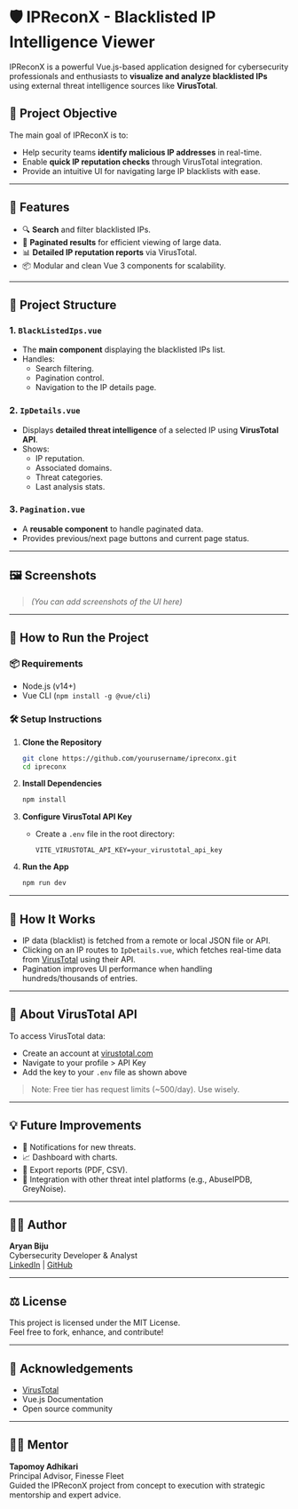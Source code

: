 # 🛡️ IPReconX - Blacklisted IP Intelligence Viewer

IPReconX is a powerful Vue.js-based application designed for cybersecurity professionals and enthusiasts to **visualize and analyze blacklisted IPs** using external threat intelligence sources like **VirusTotal**.

## 🚀 Project Objective

The main goal of IPReconX is to:
- Help security teams **identify malicious IP addresses** in real-time.
- Enable **quick IP reputation checks** through VirusTotal integration.
- Provide an intuitive UI for navigating large IP blacklists with ease.

---

## 🧩 Features

- 🔍 **Search** and filter blacklisted IPs.
- 📄 **Paginated results** for efficient viewing of large data.
- 📊 **Detailed IP reputation reports** via VirusTotal.
- 📦 Modular and clean Vue 3 components for scalability.

---

## 📂 Project Structure

### 1. `BlackListedIps.vue`
- The **main component** displaying the blacklisted IPs list.
- Handles:
  - Search filtering.
  - Pagination control.
  - Navigation to the IP details page.

### 2. `IpDetails.vue`
- Displays **detailed threat intelligence** of a selected IP using **VirusTotal API**.
- Shows:
  - IP reputation.
  - Associated domains.
  - Threat categories.
  - Last analysis stats.

### 3. `Pagination.vue`
- A **reusable component** to handle paginated data.
- Provides previous/next page buttons and current page status.

---

## 🖼️ Screenshots

> _(You can add screenshots of the UI here)_

---

## 🔧 How to Run the Project

### 📦 Requirements
- Node.js (v14+)
- Vue CLI (`npm install -g @vue/cli`)

### 🛠️ Setup Instructions

1. **Clone the Repository**
   ```bash
   git clone https://github.com/yourusername/ipreconx.git
   cd ipreconx
   ```

2. **Install Dependencies**
   ```bash
   npm install
   ```

3. **Configure VirusTotal API Key**
   - Create a `.env` file in the root directory:
     ```
     VITE_VIRUSTOTAL_API_KEY=your_virustotal_api_key
     ```

4. **Run the App**
   ```bash
   npm run dev
   ```

---

## 🧠 How It Works

- IP data (blacklist) is fetched from a remote or local JSON file or API.
- Clicking on an IP routes to `IpDetails.vue`, which fetches real-time data from [VirusTotal](https://www.virustotal.com/) using their API.
- Pagination improves UI performance when handling hundreds/thousands of entries.

---

## 🔐 About VirusTotal API

To access VirusTotal data:
- Create an account at [virustotal.com](https://www.virustotal.com/)
- Navigate to your profile > API Key
- Add the key to your `.env` file as shown above

> Note: Free tier has request limits (~500/day). Use wisely.

---

## 💡 Future Improvements

- 🔔 Notifications for new threats.
- 📈 Dashboard with charts.
- 🧾 Export reports (PDF, CSV).
- 🧠 Integration with other threat intel platforms (e.g., AbuseIPDB, GreyNoise).

---

## 🧑‍💻 Author

**Aryan Biju**  
Cybersecurity Developer & Analyst  
[LinkedIn](https://www.linkedin.com/in/aryanbiju) | [GitHub](https://github.com/finessefleet)

---

## ⚖️ License

This project is licensed under the MIT License.  
Feel free to fork, enhance, and contribute!

---

## 🙏 Acknowledgements

- [VirusTotal](https://www.virustotal.com/)
- Vue.js Documentation
- Open source community


---

## 🧑‍🏫 Mentor

**Tapomoy Adhikari**  
Principal Advisor, Finesse Fleet  
Guided the IPReconX project from concept to execution with strategic mentorship and expert advice.

